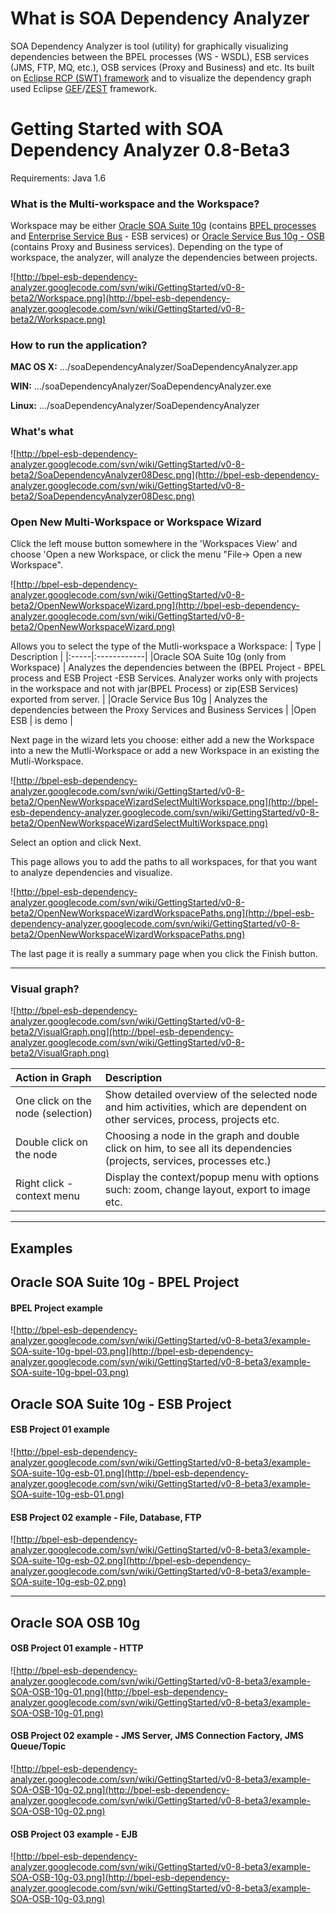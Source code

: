 # What is SOA Dependency Analyzer #

SOA Dependency Analyzer is tool (utility) for graphically visualizing dependencies between the BPEL processes (WS - WSDL), ESB services (JMS, FTP, MQ, etc.), OSB services (Proxy and Business) and etc.
Its built on [Eclipse RCP (SWT) framework](http://wiki.eclipse.org/index.php/Rich_Client_Platform) and to visualize the dependency graph used Eclipse [GEF](http://www.eclipse.org/gef/)/[ZEST](http://www.eclipse.org/gef/zest/) framework.


# Getting Started with SOA Dependency Analyzer 0.8-Beta3 #

Requirements: Java 1.6

### What is the Multi-workspace and the Workspace? ###

Workspace may be either [Oracle SOA Suite 10g](http://www.oracle.com/technetwork/middleware/soasuite/downloads/downloads-085394.html#10g)
(contains [BPEL processes](http://en.wikipedia.org/wiki/Business_Process_Execution_Language) and [Enterprise Service Bus](http://en.wikipedia.org/wiki/Enterprise_service_bus) - ESB services) or
[Oracle Service Bus 10g - OSB](http://download.oracle.com/docs/cd/E13159_01/osb/docs10gr3/) (contains Proxy and Business services).
Depending on the type of workspace, the analyzer, will analyze the dependencies between projects.


![http://bpel-esb-dependency-analyzer.googlecode.com/svn/wiki/GettingStarted/v0-8-beta2/Workspace.png](http://bpel-esb-dependency-analyzer.googlecode.com/svn/wiki/GettingStarted/v0-8-beta2/Workspace.png)


### How to run the application? ###

**MAC OS X:**
.../soaDependencyAnalyzer/SoaDependencyAnalyzer.app

**WIN:**
.../soaDependencyAnalyzer/SoaDependencyAnalyzer.exe

**Linux:**
.../soaDependencyAnalyzer/SoaDependencyAnalyzer


### What's what ###

![http://bpel-esb-dependency-analyzer.googlecode.com/svn/wiki/GettingStarted/v0-8-beta2/SoaDependencyAnalyzer08Desc.png](http://bpel-esb-dependency-analyzer.googlecode.com/svn/wiki/GettingStarted/v0-8-beta2/SoaDependencyAnalyzer08Desc.png)

### Open New Multi-Workspace or Workspace Wizard ###

Click the left mouse button somewhere in the 'Workspaces View' and choose 'Open a new Workspace, or click the menu "File-> Open a new Workspace".

![http://bpel-esb-dependency-analyzer.googlecode.com/svn/wiki/GettingStarted/v0-8-beta2/OpenNewWorkspaceWizard.png](http://bpel-esb-dependency-analyzer.googlecode.com/svn/wiki/GettingStarted/v0-8-beta2/OpenNewWorkspaceWizard.png)


Allows you to select the type of the Mutli-workspace a Workspace:
| Type | Description |
|:-----|:------------|
|Oracle SOA Suite 10g (only from Workspace) | Analyzes the dependencies between the (BPEL Project - BPEL process and ESB Project -ESB Services.  Analyzer works only with projects in the workspace and not with jar(BPEL Process) or zip(ESB Services) exported from server. |
|Oracle Service Bus 10g | Analyzes the dependencies between the Proxy Services and Business Services |
|Open ESB | is demo     |


Next page in the wizard lets you choose: either add a new the Workspace into a new the Mutli-Workspace or add a new Workspace in an existing the Mutli-Workspace.

![http://bpel-esb-dependency-analyzer.googlecode.com/svn/wiki/GettingStarted/v0-8-beta2/OpenNewWorkspaceWizardSelectMultiWorkspace.png](http://bpel-esb-dependency-analyzer.googlecode.com/svn/wiki/GettingStarted/v0-8-beta2/OpenNewWorkspaceWizardSelectMultiWorkspace.png)

Select an option and click Next.

This page allows you to add the paths to all workspaces, for that you want to analyze dependencies and visualize.

![http://bpel-esb-dependency-analyzer.googlecode.com/svn/wiki/GettingStarted/v0-8-beta2/OpenNewWorkspaceWizardWorkspacePaths.png](http://bpel-esb-dependency-analyzer.googlecode.com/svn/wiki/GettingStarted/v0-8-beta2/OpenNewWorkspaceWizardWorkspacePaths.png)

The last page it is really a summary page when you click the Finish button.


---


### Visual graph? ###

![http://bpel-esb-dependency-analyzer.googlecode.com/svn/wiki/GettingStarted/v0-8-beta2/VisualGraph.png](http://bpel-esb-dependency-analyzer.googlecode.com/svn/wiki/GettingStarted/v0-8-beta2/VisualGraph.png)

| Action in Graph | Description |
|:----------------|:------------|
| One click on the node (selection) | Show detailed overview of the selected node and him activities, which are dependent on other services, process, projects etc. |
| Double click on the node | Choosing a node in the graph and double click on him, to see all its dependencies (projects, services, processes etc.) |
| Right click - context menu | Display the context/popup menu with options such: zoom, change layout, export to image etc.|



---

## Examples ##

## Oracle SOA Suite 10g - BPEL Project ##

#### BPEL Project example ####
![http://bpel-esb-dependency-analyzer.googlecode.com/svn/wiki/GettingStarted/v0-8-beta3/example-SOA-suite-10g-bpel-03.png](http://bpel-esb-dependency-analyzer.googlecode.com/svn/wiki/GettingStarted/v0-8-beta3/example-SOA-suite-10g-bpel-03.png)

## Oracle SOA Suite 10g - ESB Project ##

#### ESB Project 01 example ####
![http://bpel-esb-dependency-analyzer.googlecode.com/svn/wiki/GettingStarted/v0-8-beta3/example-SOA-suite-10g-esb-01.png](http://bpel-esb-dependency-analyzer.googlecode.com/svn/wiki/GettingStarted/v0-8-beta3/example-SOA-suite-10g-esb-01.png)

#### ESB Project 02 example - File, Database, FTP ####
![http://bpel-esb-dependency-analyzer.googlecode.com/svn/wiki/GettingStarted/v0-8-beta3/example-SOA-suite-10g-esb-02.png](http://bpel-esb-dependency-analyzer.googlecode.com/svn/wiki/GettingStarted/v0-8-beta3/example-SOA-suite-10g-esb-02.png)


---


## Oracle SOA OSB 10g ##

#### OSB Project 01 example - HTTP ####
![http://bpel-esb-dependency-analyzer.googlecode.com/svn/wiki/GettingStarted/v0-8-beta3/example-SOA-OSB-10g-01.png](http://bpel-esb-dependency-analyzer.googlecode.com/svn/wiki/GettingStarted/v0-8-beta3/example-SOA-OSB-10g-01.png)

#### OSB Project 02 example - JMS Server, JMS Connection Factory, JMS Queue/Topic ####
![http://bpel-esb-dependency-analyzer.googlecode.com/svn/wiki/GettingStarted/v0-8-beta3/example-SOA-OSB-10g-02.png](http://bpel-esb-dependency-analyzer.googlecode.com/svn/wiki/GettingStarted/v0-8-beta3/example-SOA-OSB-10g-02.png)

#### OSB Project 03 example - EJB ####
![http://bpel-esb-dependency-analyzer.googlecode.com/svn/wiki/GettingStarted/v0-8-beta3/example-SOA-OSB-10g-03.png](http://bpel-esb-dependency-analyzer.googlecode.com/svn/wiki/GettingStarted/v0-8-beta3/example-SOA-OSB-10g-03.png)